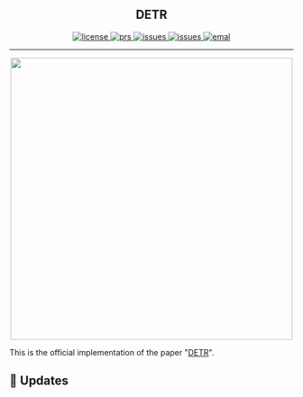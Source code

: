 <h2 align="center">DETR</h2>
<p align="center">
<a href="https://github.com/FanglinLiu1/F-DETR/LICENSE">
        <img alt="license" src="https://img.shields.io/github/license/FanglinLiu1/F-DETR">
    </a>
    <a href="https://github.com/FanglinLiu1/F-DETR/pulls">
        <img alt="prs" src="https://img.shields.io/github/issues-pr/FanglinLiu1/F-DETR">
    </a>
    <a href="https://github.com/FanglinLiu1/F-DETR/issues">
        <img alt="issues" src="https://img.shields.io/github/issues/FanglinLiu1/F-DETR?color=pink">
    </a>
    <a href="https://github.com/FanglinLiu1/F-DETR">
        <img alt="issues" src="https://img.shields.io/github/stars/FanglinLiu1/F-DETR">
    </a>
    <a href="mailto: 15265209278@163.com">
        <img alt="emal" src="https://img.shields.io/badge/contact_me-email-yellow">
    </a>
</p>

---

<div align="center">
  <img src="https://github.com/FanglinLiu1/F-DETR/assets/77494834/0e" width=500 >
</div>




This is the official implementation of the paper "[DETR](https://github.com/FanglinLiu1/F-DETR/)".


## 🚀 Updates
